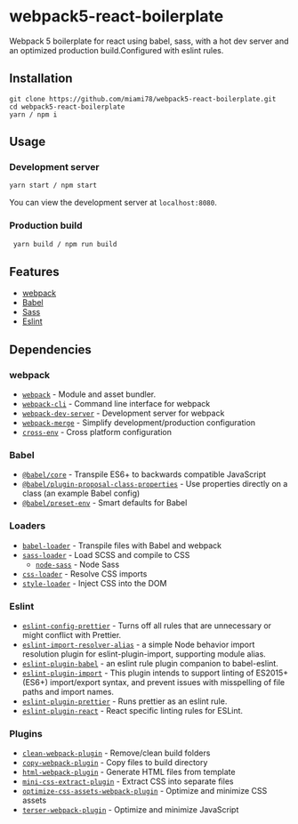 # webpack5-react-boilerplate

Webpack 5  boilerplate for react using babel, sass, with a hot dev server and an optimized production build.Configured with eslint rules.

## Installation

```
git clone https://github.com/miami78/webpack5-react-boilerplate.git
cd webpack5-react-boilerplate
yarn / npm i
```

## Usage

### Development server

```bash
yarn start / npm start
```

You can view the development server at `localhost:8080`.

### Production build

```bash
 yarn build / npm run build
```

## Features

- [webpack](https://webpack.js.org/)
- [Babel](https://babeljs.io/)
- [Sass](https://sass-lang.com/)
- [Eslint](https://eslint.org/)

## Dependencies

### webpack

- [`webpack`](https://github.com/webpack/webpack) - Module and asset bundler.
- [`webpack-cli`](https://github.com/webpack/webpack-cli) - Command line interface for webpack
- [`webpack-dev-server`](https://github.com/webpack/webpack-dev-server) - Development server for webpack
- [`webpack-merge`](https://github.com/survivejs/webpack-merge) - Simplify development/production configuration
- [`cross-env`](https://github.com/kentcdodds/cross-env) - Cross platform configuration

### Babel

- [`@babel/core`](https://www.npmjs.com/package/@babel/core) - Transpile ES6+ to backwards compatible JavaScript
- [`@babel/plugin-proposal-class-properties`](https://babeljs.io/docs/en/babel-plugin-proposal-class-properties) - Use properties directly on a class (an example Babel config)
- [`@babel/preset-env`](https://babeljs.io/docs/en/babel-preset-env) - Smart defaults for Babel

### Loaders

- [`babel-loader`](https://webpack.js.org/loaders/babel-loader/) - Transpile files with Babel and webpack
- [`sass-loader`](https://webpack.js.org/loaders/sass-loader/) - Load SCSS and compile to CSS
  - [`node-sass`](https://github.com/sass/node-sass) - Node Sass
- [`css-loader`](https://webpack.js.org/loaders/css-loader/) - Resolve CSS imports
- [`style-loader`](https://webpack.js.org/loaders/style-loader/) - Inject CSS into the DOM

### Eslint
- [`eslint-config-prettier`](https://www.npmjs.com/package/eslint-config-prettier) - Turns off all rules that are unnecessary or might conflict with Prettier.
- [`eslint-import-resolver-alias`](https://www.npmjs.com/package/eslint-import-resolver-alias) - a simple Node behavior import resolution plugin for eslint-plugin-import, supporting module alias.
- [`eslint-plugin-babel`](https://www.npmjs.com/package/eslint-plugin-babel) - an eslint rule plugin companion to babel-eslint.
- [`eslint-plugin-import`](https://www.npmjs.com/package/eslint-plugin-import) - This plugin intends to support linting of ES2015+ (ES6+) import/export syntax, and prevent issues with misspelling of file paths and import names.
- [`eslint-plugin-prettier`](https://www.npmjs.com/package/eslint-plugin-prettier) - Runs prettier as an eslint rule.
- [`eslint-plugin-react`](https://www.npmjs.com/package/eslint-plugin-react) - React specific linting rules for ESLint.


### Plugins

- [`clean-webpack-plugin`](https://github.com/johnagan/clean-webpack-plugin) - Remove/clean build folders
- [`copy-webpack-plugin`](https://github.com/webpack-contrib/copy-webpack-plugin) - Copy files to build directory
- [`html-webpack-plugin`](https://github.com/jantimon/html-webpack-plugin) - Generate HTML files from template
- [`mini-css-extract-plugin`](https://github.com/webpack-contrib/mini-css-extract-plugin) - Extract CSS into separate files
- [`optimize-css-assets-webpack-plugin`](https://github.com/NMFR/optimize-css-assets-webpack-plugin) - Optimize and minimize CSS assets
- [`terser-webpack-plugin`](https://github.com/webpack-contrib/terser-webpack-plugin) - Optimize and minimize JavaScript